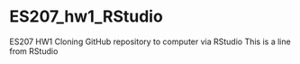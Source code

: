 # ES207_hw1_RStudio
ES207 HW1 Cloning GitHub repository to computer via RStudio
This is a line from RStudio
